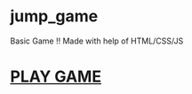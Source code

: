 # jump_game
 Basic Game !! Made with help of HTML/CSS/JS
 
 # [PLAY GAME]( https://kshitiz-goel07.github.io/jump_game/)
